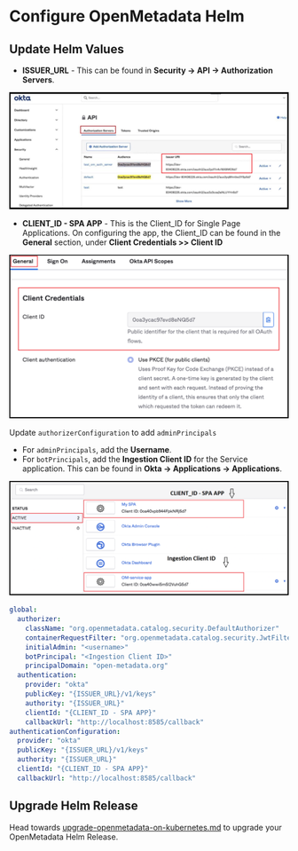 # Configure OpenMetadata Helm

## Update Helm Values

* **ISSUER\_URL** - This can be found in **Security -> API -> Authorization Servers**.

![](<../../../../.gitbook/assets/image (31) (1) (1).png>)

* **CLIENT\_ID - SPA APP** - This is the Client\_ID for Single Page Applications. On configuring the app, the Client\_ID can be found in the **General** section, under **Client Credentials >> Client ID**

![](<../../../../.gitbook/assets/image (60) (1).png>)

Update `authorizerConfiguration` to add `adminPrincipals`

* For `adminPrincipals`, add the **Username**.
* For `botPrincipals`, add the **Ingestion Client ID** for the Service application. This can be found in **Okta -> Applications -> Applications**.

![](<../../../../.gitbook/assets/image (35) (1).png>)

```yaml
global:
  authorizer:
    className: "org.openmetadata.catalog.security.DefaultAuthorizer"
    containerRequestFilter: "org.openmetadata.catalog.security.JwtFilter"
    initialAdmin: "<username>"
    botPrincipal: "<Ingestion Client ID>"
    principalDomain: "open-metadata.org"
  authentication:
    provider: "okta"
    publicKey: "{ISSUER_URL}/v1/keys"
    authority: "{ISSUER_URL}"
    clientId: "{CLIENT_ID - SPA APP}"
    callbackUrl: "http://localhost:8585/callback"
authenticationConfiguration:
  provider: "okta"
  publicKey: "{ISSUER_URL}/v1/keys"
  authority: "{ISSUER_URL}"
  clientId: "{CLIENT_ID - SPA APP}"
  callbackUrl: "http://localhost:8585/callback"
```

## Upgrade Helm Release

Head towards [upgrade-openmetadata-on-kubernetes.md](../../../../../upgrade/upgrade-on-kubernetes/upgrade-openmetadata-on-kubernetes.md "mention") to upgrade your OpenMetadata Helm Release.
